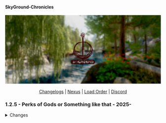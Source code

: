 #### SkyGround-Chronicles

![](https://github.com/ItzIvy05/SkyGround-Chronicles/blob/main/Resources/5.png)

<p align="center">
  <a href="https://github.com/ItzIvy05/SkyGround-Chronicles/blob/main/CHANGELOG.md">Changelogs</a> |
  <a href="https://www.nexusmods.com/skyrimspecialedition/mods/147012">Nexus</a> |
  <a href="https://loadorderlibrary.com/lists/skyground-chronicles-2">Load Order</a> |
  <a href="https://discord.gg/FB62v6whbh">Discord</a>
</p>


### 1.2.5 - Perks of Gods or Something like that - 2025-
<Details>
   <summary>Changes</summary>
   
#### New Additions
~~~
Loading Menu Overhaul
Nightgate Inn Revived
MCO - First Person Patch
Vanaheimr Mountains - 4K (Main Profile only)
Savior's Hide Replacer 2
LOD Unloading Bug Fix (Adding it back with custom script tweaks)
Contextual Crosshair - Crosshair and Detection Meter Fix
Sonderbains Steady On Stepping Bodyslides
Magicka Surge - A Magicka Spell Mod
Ivy Stendarr Beacon Overhaul
Skyland High Hrothgar - Complex Parallax Textures
~~~

#### Removed
~~~
Dxvk Async ENB Injector 
Don't Stay in The Water (Does not really work with 1170 and kinda cause errors)
Skyland - High Hrothgar - Parallax
Little Witch Taeka Elixi
Celestine
~~~

#### Updated
~~~
Comprehensive Attack Rate Patch - SKSE
Vanaheimr Landscapes - AIO
Comprehensive Attack Rate Patch - SKSE
Camping Modular Expansion
Water for ENB
Sovngarde Portal Requirements
Enhanced Rocks and Mountains - Addon
Bounty Hunter - Bounty Perks
Vanaheimr Landscapes - AIO
SkyParkour v3 - Procedural Parkour Framework (SPPF) 
The Gildergreen Grows

~~~

#### Fixes
~~~
Flagged all Light Bulb as Portal Strict
Fixed Bounty Hunter Perks
~~~
</Details>
